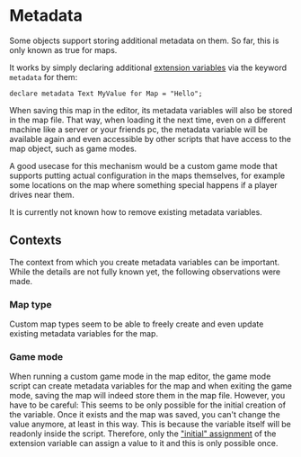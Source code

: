 # Metadata

Some objects support storing additional metadata on them. So far, this is only known as true for maps.

It works by simply declaring additional [extension variables](/advanced/extension_variables.html) via the keyword `metadata` for them:

```ManiaScript
declare metadata Text MyValue for Map = "Hello";
```

When saving this map in the editor, its metadata variables will also be stored in the map file. That way, when loading it the next time, even on a different machine like a server or your friends pc, the metadata variable will be available again and even accessible by other scripts that have access to the map object, such as game modes.

A good usecase for this mechanism would be a custom game mode that supports putting actual configuration in the maps themselves, for example some locations on the map where something special happens if a player drives near them.

It is currently not known how to remove existing metadata variables.

## Contexts
The context from which you create metadata variables can be important. While the details are not fully known yet, the following observations were made.

### Map type
Custom map types seem to be able to freely create and even update existing metadata variables for the map.

### Game mode
When running a custom game mode in the map editor, the game mode script can create metadata variables for the map and when exiting the game mode, saving the map will indeed store them in the map file. However, you have to be careful: This seems to be only possible for the initial creation of the variable. Once it exists and the map was saved, you can't change the value anymore, at least in this way. This is because the variable itself will be readonly inside the script. Therefore, only the ["initial" assignment](/advanced/extension_variables.html#writing) of the extension variable can assign a value to it and this is only possible once.
